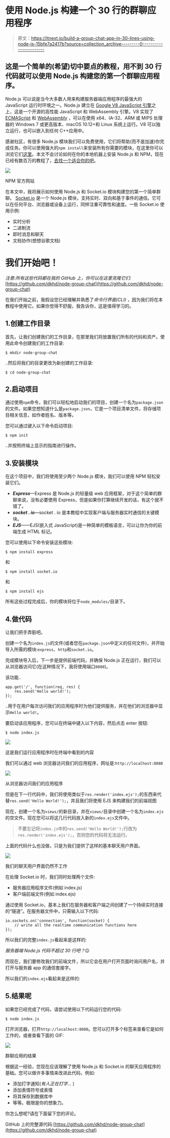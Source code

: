 # 使用 Node.js 构建一个 30 行的群聊应用程序

> 原文：<https://itnext.io/build-a-group-chat-app-in-30-lines-using-node-js-15bfe7a2417b?source=collection_archive---------0----------------------->

## 这是一个简单的(希望)切中要点的教程，用不到 30 行代码就可以使用 Node.js 构建您的第一个群聊应用程序。

Node.js 可以说是当今大多数人用来构建服务器端应用程序的最强大的 JavaScript 运行时环境之一。Node.js 建立在 [Google V8 JavaScript 引擎](https://v8.dev/)之上，这是一个开源的高性能 JavaScript 和 WebAssembly 引擎。V8 实现了 [ECMAScript](https://tc39.github.io/ecma262/) 和 [WebAssembly](https://webassembly.github.io/spec/core/) ，可以在使用 x64、IA-32、ARM 或 MIPS 处理器的 Windows 7 或更高版本、macOS 10.12+和 Linux 系统上运行。V8 可以独立运行，也可以嵌入到任何 C++应用中。

感谢社区，有很多 Node.js 模块我们可以免费使用，它们将帮助(而不是加速)你完成任务。你可以使用强大的`npm install`来安装所有你需要的模块，在这里你可以浏览它们[这里](https://www.npmjs.com/)。本文不会讨论如何在你的本地机器上安装 Node.js 和 NPM，现在已经有数百万的教程了，[去找一个适合你的吧](http://lmgtfy.com/?q=how+to+install+node+js)。

![](img/aa2915f532fc270e34f5b88e00df2311.png)

NPM 官方网站

在本文中，我将展示如何使用 Node.js 和 Socket.io 模块构建您的第一个简单群聊。 [Socket.io](https://socket.io/) 是一个 Node.js 模块，支持实时、双向和基于事件的通信。它可以在任何平台、浏览器或设备上运行，同样注重可靠性和速度。一些 Socket.io 使用示例:

*   实时分析
*   二进制流
*   即时消息和聊天
*   文档协作(想想谷歌文档)

# 我们开始吧！

*注意:所有这些代码都在我的 GitHub 上，你可以在这里克隆它们:*[https://github.com/dkhd/node-group-chat](https://github.com/dkhd/node-group-chat)

在我们开始之前，我假设您已经理解并熟悉了*命令行界面(CLI)* ，因为我们将在本教程中使用它。如果你觉得不舒服，我告诉你，这是值得学习的。

## 1.创建工作目录

首先，让我们创建我们的工作目录，在那里我们将放置我们所有的代码和资产。使用此命令创建我们的工作目录:

`$ mkdir node-group-chat`

..然后将我们的目录更改为新创建的工作目录:

`$ cd node-group-chat`

## 2.启动项目

通过使用`npm`命令，我们可以轻松地启动我们的项目，创建一个名为`package.json`的文件。如果您想知道什么是`package.json`，它是一个项目清单文件，将存储项目相关信息，如作者姓名、版本等。

您可以通过键入以下命令启动项目:

`$ npm init`

..并按照终端上显示的指南进行操作。

## 3.安装模块

在这个项目中，我们将使用至少两个 Node.js 模块，我们可以使用 NPM 轻松安装它们。

*   ***Express***—Express 是 Node.js 的轻量级 web 应用框架，对于这个简单的群聊来说，没有必要使用 Express，但是如果你打算继续开发的话，有这个就不错了。
*   ***socket . io***—socket . io 是本教程中实现客户端与服务器实时通信的关键模块。
*   ***EJS***——EJS(嵌入式 JavaScript)是一种简单的模板语言，可以让你为你的前端生成 HTML 标记。

您可以使用以下命令安装这些模块:

`$ npm install express`

和

`$ npm install socket.io`

和

`$ npm install ejs`

所有这些过程完成后，你的模块将位于`node_modules/`目录下。

## 4.做代码

让我们把手弄脏吧。

创建一个名为`index.js`的文件(或者您在`package.json`中定义的任何文件)，并开始导入所需的模块:`express`、`http`和`socket.io`。

完成模块导入后，下一步是提供前端代码，并确保 Node.js 正在运行，我们可以从浏览器访问它(在这种情况下，我将使用端口`8080`)。

该功能..

```
app.get('/', function(req, res) {
    res.send('Hello world!');
});
```

..用于在用户每次访问我们的应用程序时为他们提供服务，并在他们的浏览器中显示`Hello world!`。

要启动该应用程序，您可以在终端中键入以下内容，然后点击 enter 按钮:

`$ node index.js`

![](img/797954514a5363006108ea032a045758.png)

这是我们运行应用程序时在终端中看到的内容

我们可以通过 web 浏览器访问我们的应用程序，网址是:`http://localhost:8080`

![](img/e3a16f32526dc2f63cfaa9d0be0a3e06.png)

从浏览器访问我们的应用程序

但是在下一行代码中，我们将使用类似于`res.render('index.ejs');`的东西来代替`res.send('Hello World!');`，并且我们将使用 EJS 来构建我们的前端视图

现在，创建一个名为`views/`的新目录，并在`views/`目录中创建一个名为`index.ejs`的空文件。现在您可以将这几行代码放入新的`index.ejs`文件中。

> 不要忘记将`index.js`中的`res.send('Hello World!');`行改为`res.render('index.ejs');`，否则您的代码将无法运行。

上面的代码什么也没做，只是为我们提供了这样的基本聊天用户界面。

![](img/7b7b999c28bfdc695abb1541efdfc596.png)

我们的聊天用户界面仍然不工作

在处理 Socket.io 时，我们同时处理两个文件:

*   服务器应用程序文件(例如 index.js)
*   客户端前端文件(例如 index.ejs)

通过使用 Socket.io，基本上我们在服务器和客户端之间创建了一个持续实时连接的“隧道”。在服务器文件中，只需输入以下代码:

```
io.sockets.on('connection', function(socket) {
    // write all the realtime communication functions here
});
```

所以我们的完整`index.js`看起来是这样的:

*服务器端 Node.js 代码不超过 30 行吧？*😉

而现在，我们要修改我们的前端文件，所以它会在用户打开页面时询问用户名，并打开与服务器 app 的通信套接字。

所以我们的`index.ejs`看起来是这样的:

## 5.结果呢

如果您已经完成了代码，请尝试使用以下代码运行您的代码:

`$ node index.js`

打开浏览器，打开`http://localhost:8080`。您可以打开多个标签来查看它是如何工作的，或者查看下面的 GIF:

![](img/d664ec6da93deb36959f71cf027e19a6.png)

群聊应用的结果

根据这一经验，您现在应该理解了使用 Node.js 和 Socket.io 的聊天应用程序的基础。您可以做许多事情来改进此代码，例如:

*   添加打字通知(*有人正在打字…* )
*   添加表情符号或表情
*   将其保存到数据库中
*   等等。极限是你的想象力。

你怎么想呢?请在下面留下您的评论。

GitHub 上的完整源代码:[https://github.com/dkhd/node-group-chat](https://github.com/dkhd/node-group-chat)